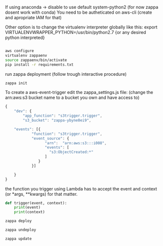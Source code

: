 If using anaconda -> disable to use default system-python2 (for now zappa dosent work with conda)
You need to be autheticated on aws-cli (create and apropriate IAM for that)

Other option is to change the virtualenv interpreter globally
like this:
export VIRTUALENVWRAPPER_PYTHON=/usr/bin/python2.7 {or any desired python interpreted}
```

```

```bash
aws configure
virtualenv zappaenv
source zappaenv/bin/activate
pip install -r requirements.txt
```

run zappa deployment (follow trough interactive procedure)

```bash
zappa init
```

To create a aws-event-trigger edit the zappa_settings.js file:
(change the arn:aws:s3 bucket name to a bucket you own and have access to)
```js
{
    "dev": {
        "app_function": "s3trigger.trigger", 
        "s3_bucket": "zappa-ybyne0ei9",

    "events": [{
            "function": "s3trigger.trigger",
            "event_source": {
                  "arn":  "arn:aws:s3:::i008",
                  "events": [
                    "s3:ObjectCreated:*" 
                  ]
               }
            }]

    }
}

```

the function you trigger using Lambda has to accept the event and context (or *args, **kwargs) for that matter.

```python
def trigger(event, context):
    print(event)
    print(context)

```



```bash
zappa deploy
```

```bash
zappa undeploy
```

```bash
zappa update
```


